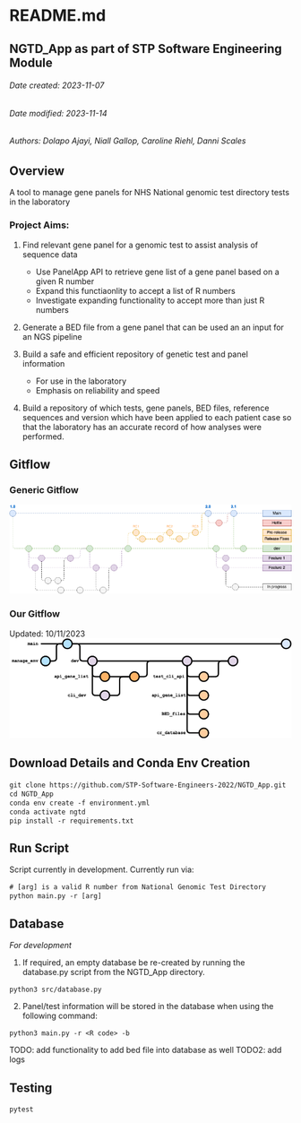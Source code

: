 
# README.md
## NGTD_App as part of STP Software Engineering Module
###### Date created: 2023-11-07
###### Date modified: 2023-11-14
###### Authors: Dolapo Ajayi, Niall Gallop, Caroline Riehl, Danni Scales

## Overview
A tool to manage gene panels for NHS National genomic test directory tests in the laboratory

### Project Aims:
1. Find relevant gene panel for a genomic test to assist analysis of sequence data
    - Use PanelApp API to retrieve gene list of a gene panel based on a given R number
    - Expand this functiaonlity to accept a list of R numbers
    - Investigate expanding functionality to accept more than just R numbers

2. Generate a BED file from a gene panel that can be used an an input for an NGS pipeline

3. Build a safe and efficient repository of genetic test and panel information
    - For use in the laboratory 
    - Emphasis on reliability and speed

4. Build a repository of which tests, gene panels, BED files, reference sequences and version which have been applied to each patient case so that the laboratory has an accurate record of how analyses were performed.

## Gitflow
### Generic Gitflow
![Alt text](docs/generic_gitflow.png?raw=true)

### Our Gitflow
Updated: 10/11/2023
![Alt text](docs/project_gitflow.png?raw=true)

## Download Details and Conda Env Creation
```
git clone https://github.com/STP-Software-Engineers-2022/NGTD_App.git
cd NGTD_App
conda env create -f environment.yml
conda activate ngtd
pip install -r requirements.txt
```

## Run Script
Script currently in development. Currently run via:
```
# [arg] is a valid R number from National Genomic Test Directory
python main.py -r [arg]
```

## Database
*For development*
1. If required, an empty database be re-created by running the database.py script from the NGTD_App directory.
```
python3 src/database.py
```

2. Panel/test information will be stored in the database when using the following command:
```
python3 main.py -r <R code> -b
```

TODO: add functionality to add bed file into database as well
TODO2: add logs


## Testing
```
pytest
```